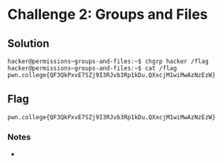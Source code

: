 # Challenge 2: Groups and Files

## Solution

```
hacker@permissions~groups-and-files:~$ chgrp hacker /flag
hacker@permissions~groups-and-files:~$ cat /flag
pwn.college{QF3QkPxvE7SZj9I3RJvb3Rp1kDu.QXxcjM1wiMwAzNzEzW}
```
## Flag
`pwn.college{QF3QkPxvE7SZj9I3RJvb3Rp1kDu.QXxcjM1wiMwAzNzEzW}`
### Notes
-